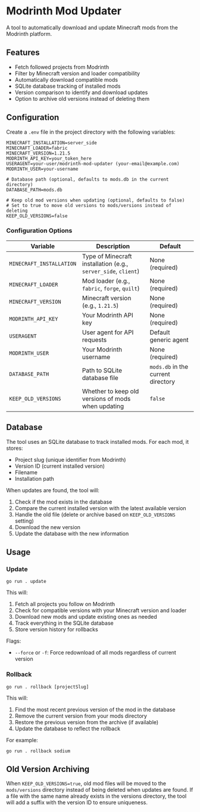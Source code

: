 # Modrinth Mod Updater

A tool to automatically download and update Minecraft mods from the Modrinth platform.

## Features

- Fetch followed projects from Modrinth
- Filter by Minecraft version and loader compatibility
- Automatically download compatible mods
- SQLite database tracking of installed mods
- Version comparison to identify and download updates
- Option to archive old versions instead of deleting them

## Configuration

Create a `.env` file in the project directory with the following variables:

```
MINECRAFT_INSTALLATION=server_side
MINECRAFT_LOADER=fabric
MINECRAFT_VERSION=1.21.5
MODRINTH_API_KEY=your_token_here
USERAGENT=your-user/modrinth-mod-updater (your-email@example.com)
MODRINTH_USER=your-username

# Database path (optional, defaults to mods.db in the current directory)
DATABASE_PATH=mods.db

# Keep old mod versions when updating (optional, defaults to false)
# Set to true to move old versions to mods/versions instead of deleting
KEEP_OLD_VERSIONS=false
```

### Configuration Options

| Variable | Description | Default |
|----------|-------------|---------|
| `MINECRAFT_INSTALLATION` | Type of Minecraft installation (e.g., `server_side`, `client`) | None (required) |
| `MINECRAFT_LOADER` | Mod loader (e.g., `fabric`, `forge`, `quilt`) | None (required) |
| `MINECRAFT_VERSION` | Minecraft version (e.g., `1.21.5`) | None (required) |
| `MODRINTH_API_KEY` | Your Modrinth API key | None (required) |
| `USERAGENT` | User agent for API requests | Default generic agent |
| `MODRINTH_USER` | Your Modrinth username | None (required) |
| `DATABASE_PATH` | Path to SQLite database file | `mods.db` in the current directory |
| `KEEP_OLD_VERSIONS` | Whether to keep old versions of mods when updating | `false` |

## Database

The tool uses an SQLite database to track installed mods. For each mod, it stores:

- Project slug (unique identifier from Modrinth)
- Version ID (current installed version)
- Filename
- Installation path

When updates are found, the tool will:
1. Check if the mod exists in the database
2. Compare the current installed version with the latest available version
3. Handle the old file (delete or archive based on `KEEP_OLD_VERSIONS` setting)
4. Download the new version
5. Update the database with the new information

## Usage

### Update

```
go run . update
```

This will:
1. Fetch all projects you follow on Modrinth
2. Check for compatible versions with your Minecraft version and loader
3. Download new mods and update existing ones as needed
4. Track everything in the SQLite database
5. Store version history for rollbacks

Flags:
- `--force` or `-f`: Force redownload of all mods regardless of current version

### Rollback

```
go run . rollback [projectSlug]
```

This will:
1. Find the most recent previous version of the mod in the database
2. Remove the current version from your mods directory
3. Restore the previous version from the archive (if available)
4. Update the database to reflect the rollback

For example:
```
go run . rollback sodium
```

## Old Version Archiving

When `KEEP_OLD_VERSIONS=true`, old mod files will be moved to the `mods/versions` directory instead of being deleted when updates are found. If a file with the same name already exists in the versions directory, the tool will add a suffix with the version ID to ensure uniqueness.
